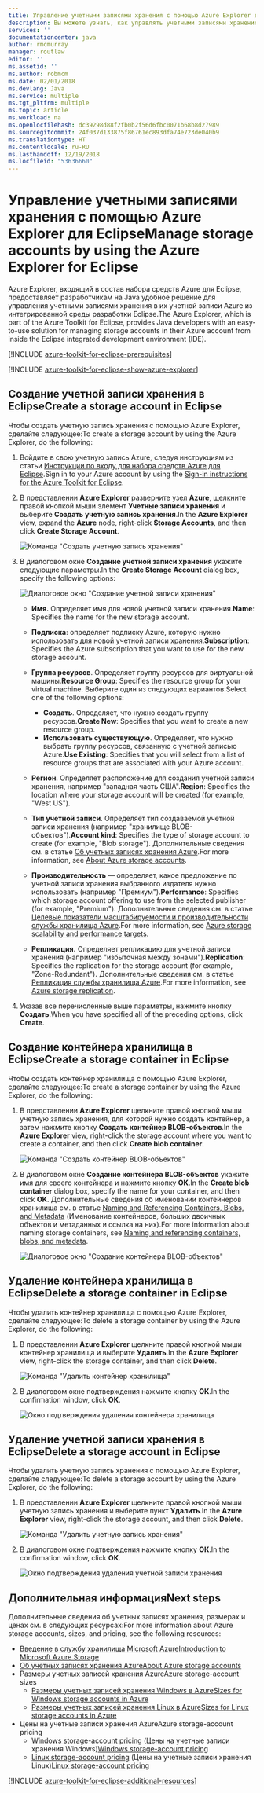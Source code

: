 ```yaml
---
title: Управление учетными записями хранения с помощью Azure Explorer для Eclipse
description: Вы можете узнать, как управлять учетными записями хранения Azure с помощью Azure Explorer для Eclipse.
services: ''
documentationcenter: java
author: rmcmurray
manager: routlaw
editor: ''
ms.assetid: ''
ms.author: robmcm
ms.date: 02/01/2018
ms.devlang: Java
ms.service: multiple
ms.tgt_pltfrm: multiple
ms.topic: article
ms.workload: na
ms.openlocfilehash: dc39298d88f2fb0b2f56d6fbc0071b68b8d27989
ms.sourcegitcommit: 24f037d133875f86761ec893dfa74e723de040b9
ms.translationtype: HT
ms.contentlocale: ru-RU
ms.lasthandoff: 12/19/2018
ms.locfileid: "53636660"
---
```

# <a name="manage-storage-accounts-by-using-the-azure-explorer-for-eclipse"></a><span data-ttu-id="aff31-103">Управление учетными записями хранения с помощью Azure Explorer для Eclipse</span><span class="sxs-lookup"><span data-stu-id="aff31-103">Manage storage accounts by using the Azure Explorer for Eclipse</span></span>

<span data-ttu-id="aff31-104">Azure Explorer, входящий в состав набора средств Azure для Eclipse, предоставляет разработчикам на Java удобное решение для управления учетными записями хранения в их учетной записи Azure из интегрированной среды разработки Eclipse.</span><span class="sxs-lookup"><span data-stu-id="aff31-104">The Azure Explorer, which is part of the Azure Toolkit for Eclipse, provides Java developers with an easy-to-use solution for managing storage accounts in their Azure account from inside the Eclipse integrated development environment (IDE).</span></span>

[!INCLUDE [azure-toolkit-for-eclipse-prerequisites](../includes/azure-toolkit-for-eclipse-prerequisites.md)]

[!INCLUDE [azure-toolkit-for-eclipse-show-azure-explorer](../includes/azure-toolkit-for-eclipse-show-azure-explorer.md)]

## <a name="create-a-storage-account-in-eclipse"></a><span data-ttu-id="aff31-105">Создание учетной записи хранения в Eclipse</span><span class="sxs-lookup"><span data-stu-id="aff31-105">Create a storage account in Eclipse</span></span>

<span data-ttu-id="aff31-106">Чтобы создать учетную запись хранения с помощью Azure Explorer, сделайте следующее:</span><span class="sxs-lookup"><span data-stu-id="aff31-106">To create a storage account by using the Azure Explorer, do the following:</span></span>

1. <span data-ttu-id="aff31-107">Войдите в свою учетную запись Azure, следуя инструкциям из статьи [Инструкции по входу для набора средств Azure для Eclipse](https://docs.microsoft.com/java/azure/eclipse/azure-toolkit-for-eclipse-sign-in-instructions).</span><span class="sxs-lookup"><span data-stu-id="aff31-107">Sign in to your Azure account by using the [Sign-in instructions for the Azure Toolkit for Eclipse](https://docs.microsoft.com/java/azure/eclipse/azure-toolkit-for-eclipse-sign-in-instructions).</span></span>

1. <span data-ttu-id="aff31-108">В представлении **Azure Explorer** разверните узел **Azure**, щелкните правой кнопкой мыши элемент **Учетные записи хранения** и выберите **Создать учетную запись хранения**.</span><span class="sxs-lookup"><span data-stu-id="aff31-108">In the **Azure Explorer** view, expand the **Azure** node, right-click **Storage Accounts**, and then click **Create Storage Account**.</span></span>

   ![Команда "Создать учетную запись хранения"][CS01]

1. <span data-ttu-id="aff31-110">В диалоговом окне **Создание учетной записи хранения** укажите следующие параметры.</span><span class="sxs-lookup"><span data-stu-id="aff31-110">In the **Create Storage Account** dialog box, specify the following options:</span></span>

   ![Диалоговое окно "Создание учетной записи хранения"][CS02]

   * <span data-ttu-id="aff31-112">**Имя.** Определяет имя для новой учетной записи хранения.</span><span class="sxs-lookup"><span data-stu-id="aff31-112">**Name**: Specifies the name for the new storage account.</span></span>

   * <span data-ttu-id="aff31-113">**Подписка**: определяет подписку Azure, которую нужно использовать для новой учетной записи хранения.</span><span class="sxs-lookup"><span data-stu-id="aff31-113">**Subscription**: Specifies the Azure subscription that you want to use for the new storage account.</span></span>

   * <span data-ttu-id="aff31-114">**Группа ресурсов**. Определяет группу ресурсов для виртуальной машины.</span><span class="sxs-lookup"><span data-stu-id="aff31-114">**Resource Group**: Specifies the resource group for your virtual machine.</span></span> <span data-ttu-id="aff31-115">Выберите один из следующих вариантов:</span><span class="sxs-lookup"><span data-stu-id="aff31-115">Select one of the following options:</span></span>
      * <span data-ttu-id="aff31-116">**Создать**. Определяет, что нужно создать группу ресурсов.</span><span class="sxs-lookup"><span data-stu-id="aff31-116">**Create New**: Specifies that you want to create a new resource group.</span></span>
      * <span data-ttu-id="aff31-117">**Использовать существующую**. Определяет, что нужно выбрать группу ресурсов, связанную с учетной записью Azure.</span><span class="sxs-lookup"><span data-stu-id="aff31-117">**Use Existing**: Specifies that you will select from a list of resource groups that are associated with your Azure account.</span></span>

   * <span data-ttu-id="aff31-118">**Регион**. Определяет расположение для создания учетной записи хранения, например "западная часть США".</span><span class="sxs-lookup"><span data-stu-id="aff31-118">**Region**: Specifies the location where your storage account will be created (for example, "West US").</span></span>

   * <span data-ttu-id="aff31-119">**Тип учетной записи**. Определяет тип создаваемой учетной записи хранения (например "хранилище BLOB-объектов").</span><span class="sxs-lookup"><span data-stu-id="aff31-119">**Account kind**: Specifies the type of storage account to create (for example, "Blob storage").</span></span> <span data-ttu-id="aff31-120">Дополнительные сведения см. в статье [Об учетных записях хранения Azure].</span><span class="sxs-lookup"><span data-stu-id="aff31-120">For more information, see [About Azure storage accounts].</span></span>

   * <span data-ttu-id="aff31-121">**Производительность** — определяет, какое предложение по учетной записи хранения выбранного издателя нужно использовать (например "Премиум").</span><span class="sxs-lookup"><span data-stu-id="aff31-121">**Performance**: Specifies which storage account offering to use from the selected publisher (for example, "Premium").</span></span> <span data-ttu-id="aff31-122">Дополнительные сведения см. в статье [Целевые показатели масштабируемости и производительности службы хранилища Azure].</span><span class="sxs-lookup"><span data-stu-id="aff31-122">For more information, see [Azure storage scalability and performance targets].</span></span>

   * <span data-ttu-id="aff31-123">**Репликация.** Определяет репликацию для учетной записи хранения (например "избыточная между зонами").</span><span class="sxs-lookup"><span data-stu-id="aff31-123">**Replication**: Specifies the replication for the storage account (for example, "Zone-Redundant").</span></span> <span data-ttu-id="aff31-124">Дополнительные сведения см. в статье [Репликация службы хранилища Azure].</span><span class="sxs-lookup"><span data-stu-id="aff31-124">For more information, see [Azure storage replication].</span></span>

1. <span data-ttu-id="aff31-125">Указав все перечисленные выше параметры, нажмите кнопку **Создать**.</span><span class="sxs-lookup"><span data-stu-id="aff31-125">When you have specified all of the preceding options, click **Create**.</span></span>

## <a name="create-a-storage-container-in-eclipse"></a><span data-ttu-id="aff31-126">Создание контейнера хранилища в Eclipse</span><span class="sxs-lookup"><span data-stu-id="aff31-126">Create a storage container in Eclipse</span></span>

<span data-ttu-id="aff31-127">Чтобы создать контейнер хранилища с помощью Azure Explorer, сделайте следующее:</span><span class="sxs-lookup"><span data-stu-id="aff31-127">To create a storage container by using the Azure Explorer, do the following:</span></span>

1. <span data-ttu-id="aff31-128">В представлении **Azure Explorer** щелкните правой кнопкой мыши учетную запись хранения, для которой нужно создать контейнер, а затем нажмите кнопку **Создать контейнер BLOB-объектов**.</span><span class="sxs-lookup"><span data-stu-id="aff31-128">In the **Azure Explorer** view, right-click the storage account where you want to create a container, and then click **Create blob container**.</span></span>

   ![Команда "Создать контейнер BLOB-объектов"][CC01]

1. <span data-ttu-id="aff31-130">В диалоговом окне **Создание контейнера BLOB-объектов** укажите имя для своего контейнера и нажмите кнопку **ОК**.</span><span class="sxs-lookup"><span data-stu-id="aff31-130">In the **Create blob container** dialog box, specify the name for your container, and then click **OK**.</span></span> <span data-ttu-id="aff31-131">Дополнительные сведения об именовании контейнеров хранилища см. в статье [Naming and Referencing Containers, Blobs, and Metadata] (Именование контейнеров, больших двоичных объектов и метаданных и ссылка на них).</span><span class="sxs-lookup"><span data-stu-id="aff31-131">For more information about naming storage containers, see [Naming and referencing containers, blobs, and metadata].</span></span>

   ![Диалоговое окно "Создание контейнера BLOB-объектов"][CC02]

## <a name="delete-a-storage-container-in-eclipse"></a><span data-ttu-id="aff31-133">Удаление контейнера хранилища в Eclipse</span><span class="sxs-lookup"><span data-stu-id="aff31-133">Delete a storage container in Eclipse</span></span>

<span data-ttu-id="aff31-134">Чтобы удалить контейнер хранилища с помощью Azure Explorer, сделайте следующее:</span><span class="sxs-lookup"><span data-stu-id="aff31-134">To delete a storage container by using the Azure Explorer, do the following:</span></span>

1. <span data-ttu-id="aff31-135">В представлении **Azure Explorer** щелкните правой кнопкой мыши контейнер хранилища и выберите **Удалить**.</span><span class="sxs-lookup"><span data-stu-id="aff31-135">In the **Azure Explorer** view, right-click the storage container, and then click **Delete**.</span></span>

   ![Команда "Удалить контейнер хранилища"][DC01]

1. <span data-ttu-id="aff31-137">В диалоговом окне подтверждения нажмите кнопку **ОК**.</span><span class="sxs-lookup"><span data-stu-id="aff31-137">In the confirmation window, click **OK**.</span></span>

   ![Окно подтверждения удаления контейнера хранилища][DC02]

## <a name="delete-a-storage-account-in-eclipse"></a><span data-ttu-id="aff31-139">Удаление учетной записи хранения в Eclipse</span><span class="sxs-lookup"><span data-stu-id="aff31-139">Delete a storage account in Eclipse</span></span>

<span data-ttu-id="aff31-140">Чтобы удалить учетную запись хранения с помощью Azure Explorer, сделайте следующее:</span><span class="sxs-lookup"><span data-stu-id="aff31-140">To delete a storage account by using the Azure Explorer, do the following:</span></span>

1. <span data-ttu-id="aff31-141">В представлении **Azure Explorer** щелкните правой кнопкой мыши учетную запись хранения и выберите пункт **Удалить**.</span><span class="sxs-lookup"><span data-stu-id="aff31-141">In the **Azure Explorer** view, right-click the storage account, and then click **Delete**.</span></span>

   ![Команда "Удалить учетную запись хранения"][DS01]

1. <span data-ttu-id="aff31-143">В диалоговом окне подтверждения нажмите кнопку **ОК**.</span><span class="sxs-lookup"><span data-stu-id="aff31-143">In the confirmation window, click **OK**.</span></span>

   ![Окно подтверждения удаления учетной записи хранения][DS02]

## <a name="next-steps"></a><span data-ttu-id="aff31-145">Дополнительная информация</span><span class="sxs-lookup"><span data-stu-id="aff31-145">Next steps</span></span>

<span data-ttu-id="aff31-146">Дополнительные сведения об учетных записях хранения, размерах и ценах см. в следующих ресурсах:</span><span class="sxs-lookup"><span data-stu-id="aff31-146">For more information about Azure storage accounts, sizes, and pricing, see the following resources:</span></span>

* <span data-ttu-id="aff31-147">[Введение в службу хранилища Microsoft Azure]</span><span class="sxs-lookup"><span data-stu-id="aff31-147">[Introduction to Microsoft Azure Storage]</span></span>
* <span data-ttu-id="aff31-148">[Об учетных записях хранения Azure]</span><span class="sxs-lookup"><span data-stu-id="aff31-148">[About Azure storage accounts]</span></span>
* <span data-ttu-id="aff31-149">Размеры учетных записей хранения Azure</span><span class="sxs-lookup"><span data-stu-id="aff31-149">Azure storage-account sizes</span></span>
  * <span data-ttu-id="aff31-150">[Размеры учетных записей хранения Windows в Azure]</span><span class="sxs-lookup"><span data-stu-id="aff31-150">[Sizes for Windows storage accounts in Azure]</span></span>
  * <span data-ttu-id="aff31-151">[Размеры учетных записей хранения Linux в Azure]</span><span class="sxs-lookup"><span data-stu-id="aff31-151">[Sizes for Linux storage accounts in Azure]</span></span>
* <span data-ttu-id="aff31-152">Цены на учетные записи хранения Azure</span><span class="sxs-lookup"><span data-stu-id="aff31-152">Azure storage-account pricing</span></span>
  * <span data-ttu-id="aff31-153">[Windows storage-account pricing] (Цены на учетные записи хранения Windows)</span><span class="sxs-lookup"><span data-stu-id="aff31-153">[Windows storage-account pricing]</span></span>
  * <span data-ttu-id="aff31-154">[Linux storage-account pricing] (Цены на учетные записи хранения Linux)</span><span class="sxs-lookup"><span data-stu-id="aff31-154">[Linux storage-account pricing]</span></span>

[!INCLUDE [azure-toolkit-for-eclipse-additional-resources](../includes/azure-toolkit-for-eclipse-additional-resources.md)]

<!-- URL List -->

[Введение в службу хранилища Microsoft Azure]: /azure/storage/storage-introduction
[Introduction to Microsoft Azure Storage]: /azure/storage/storage-introduction
[Об учетных записях хранения Azure]: /azure/storage/storage-create-storage-account
[About Azure storage accounts]: /azure/storage/storage-create-storage-account
[Репликация службы хранилища Azure]: /azure/storage/storage-redundancy
[Azure storage replication]: /azure/storage/storage-redundancy
[Целевые показатели масштабируемости и производительности службы хранилища Azure]: /azure/storage/storage-scalability-targets
[Azure storage scalability and Performance Targets]: /azure/storage/storage-scalability-targets
[Naming and Referencing Containers, Blobs, and Metadata]: http://go.microsoft.com/fwlink/?LinkId=255555 (Именование контейнеров, больших двоичных объектов и метаданных и ссылка на них)
[Naming and referencing containers, blobs, and metadata]: http://go.microsoft.com/fwlink/?LinkId=255555

[Размеры учетных записей хранения Windows в Azure]: /azure/virtual-machines/virtual-machines-windows-sizes
[Sizes for Windows storage accounts in Azure]: /azure/virtual-machines/virtual-machines-windows-sizes
[Размеры учетных записей хранения Linux в Azure]: /azure/virtual-machines/virtual-machines-linux-sizes
[Sizes for Linux storage accounts in Azure]: /azure/virtual-machines/virtual-machines-linux-sizes
[Windows storage-account pricing]: https://azure.microsoft.com/pricing/details/virtual-machines/windows/ (Цены на учетные записи хранения Windows)
[Linux storage-account pricing]: https://azure.microsoft.com/pricing/details/virtual-machines/linux/ (Цены на учетные записи хранения Linux)

<!-- IMG List -->

[CS01]: media/azure-toolkit-for-eclipse-managing-storage-accounts-using-azure-explorer/CS01.png
[CS02]: media/azure-toolkit-for-eclipse-managing-storage-accounts-using-azure-explorer/CS02.png
[CC01]: media/azure-toolkit-for-eclipse-managing-storage-accounts-using-azure-explorer/CC01.png
[CC02]: media/azure-toolkit-for-eclipse-managing-storage-accounts-using-azure-explorer/CC02.png

[DS01]: media/azure-toolkit-for-eclipse-managing-storage-accounts-using-azure-explorer/DS01.png
[DS02]: media/azure-toolkit-for-eclipse-managing-storage-accounts-using-azure-explorer/DS02.png
[DC01]: media/azure-toolkit-for-eclipse-managing-storage-accounts-using-azure-explorer/DC01.png
[DC02]: media/azure-toolkit-for-eclipse-managing-storage-accounts-using-azure-explorer/DC02.png
